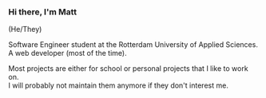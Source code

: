 ### Hi there, I'm Matt
(He/They)

Software Engineer student at the Rotterdam University of Applied Sciences.  
A web developer (most of the time).

Most projects are either for school or personal projects that I like to work on.  
I will probably not maintain them anymore if they don't interest me.

<!-- TODO a page with my interests -->
